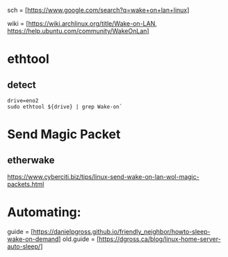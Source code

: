 sch = [https://www.google.com/search?q=wake+on+lan+linux]

wiki = [https://wiki.archlinux.org/title/Wake-on-LAN, https://help.ubuntu.com/community/WakeOnLan]

# ethtool
## detect
```
drive=eno2
sudo ethtool ${drive} | grep Wake-on`
```

# Send Magic Packet
## etherwake
https://www.cyberciti.biz/tips/linux-send-wake-on-lan-wol-magic-packets.html

# Automating:
guide = [https://danielpgross.github.io/friendly_neighbor/howto-sleep-wake-on-demand]
old.guide = [https://dgross.ca/blog/linux-home-server-auto-sleep/]
